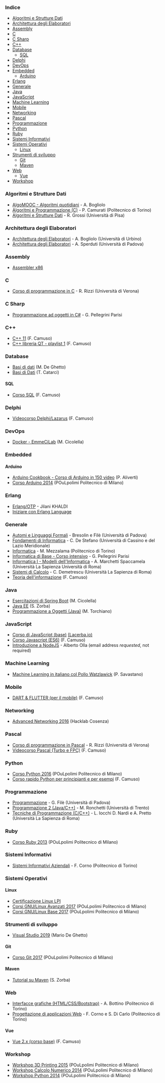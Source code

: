 ### Indice

* [Algoritmi e Strutture Dati](#algoritmi-e-strutture-dati)
* [Architettura degli Elaboratori](#architettura-degli-elaboratori)
* [Assembly](#assembly)
* [C](#c)
* [C Sharp](#c-sharp)
* [C++](#cpp)
* [Database](#database)
  * [SQL](#sql)
* [Delphi](#delphi)
* [DevOps](#devops)
* [Embedded](#embedded)
  * [Arduino](#arduino)
* [Erlang](#erlang)
* [Generale](#generale)
* [Java](#Java)
* [JavaScript](#javascript)
* [Machine Learning](#machine-learning)
* [Mobile](#mobile)
* [Networking](#networking)
* [Pascal](#pascal)
* [Programmazione](#programmazione)
* [Python](#python)
* [Ruby](#ruby)
* [Sistemi Informativi](#sistemi-informativi)
* [Sistemi Operativi](#sistemi-operativi)
  * [Linux](#linux)
* [Strumenti di sviluppo](#strumenti-di-sviluppo)
  * [Git](#git)
  * [Maven](#maven)
* [Web](#web)
  * [Vue](#vue)
* [Workshop](#workshop)


### Algoritmi e Strutture Dati

* [AlgoMOOC - Algoritmi quotidiani](https://www.youtube.com/watch?v=opHFKVuDiYM&list=PLjTV6y5YWc5HNnLyXkzUe9IlkG2n6guxU) - A. Bogliolo
* [Algoritmi e Programmazione (C)](https://www.youtube.com/playlist?list=PLUFFnpJdi99nqESTPaxlPMOF7yEEb8_sS) - P. Camurati (Politecnico di Torino)
* [Algoritmi e Strutture Dati](https://www.youtube.com/playlist?list=PLO4y9a8lTpK2TViOKbk-NjDBvL4RXDwYY) - R. Grossi (Università di Pisa)


### Architettura degli Elaboratori

* [Architettura degli Elaboratori](https://www.youtube.com/playlist?list=PLjTV6y5YWc5H2fefaz78qCeSKWj-k_-pY) - A. Bogliolo (Università di Urbino)
* [Architettura degli Elaboratori](https://www.youtube.com/playlist?list=PLhEwqlL10MqMYYiR5NqMblyyQr1ss-b8q) - A. Sperduti (Università di Padova)


### Assembly

* [Assembler x86](https://www.youtube.com/playlist?list=PLUJjY3hQLJ3NHQ9315KVvgiZ3v2FLtcbs)


### C

* [Corso di programmazione in C](https://www.youtube.com/playlist?list=PLO4y9a8lTpK2ugwPRLN_1oOrlzX9Zc9It) - R. Rizzi (Università di Verona)


### C Sharp

* [Programmazione ad oggetti in C#](https://www.youtube.com/watch?v=aSgikNnGEKM&list=PLktbfd3yXeH8yQpHM3O468k8l-aTC6Hl6) - G. Pellegrini Parisi


<h3 id="cpp">C++</h3>

* [C++ 11](https://www.youtube.com/playlist?list=PL0qAPtx8YtJfZpJD7uFxAXglkiHSEhktG) (F. Camuso)
* [C++ libreria QT - playlist 1](https://www.youtube.com/playlist?list=PL0qAPtx8YtJdH4GVwL_3QeJjPcz3DHE2t) (F. Camuso)


### Database

* [Basi di dati](https://www.youtube.com/playlist?list=PLgaOrAQwrg9JZs6dbDolNlShHFgpJSChj) (M. De Ghetto)
* [Basi di Dati](https://www.youtube.com/playlist?list=PLAQopGWlIcyZ7CN1sefdnCusfoodLP931) (T. Catarci)


#### SQL

* [Corso SQL](https://www.youtube.com/playlist?list=PLE555DB6188C967AC) (F. Camuso)


### Delphi

* [Videocorso Delphi/Lazarus](https://www.youtube.com/watch?v=JxE1nUqriV0&list=PLF75FB30719A09FA2) (F. Camuso)


### DevOps

* [Docker - EmmeCiLab](https://www.youtube.com/playlist?list=PLCbSCJEIR6CpDJw4MawjHlgbsP3IG376e) (M. Cicolella)


### Embedded

#### Arduino

* [Arduino Cookbook - Corso di Arduino in 150 video](https://www.youtube.com/playlist?list=PL9_01HM23dGEDNNfR6BtlDWD8DDoAcLOT) (P. Aliverti)
* [Corso Arduino 2014](https://www.youtube.com/watch?v=WuqS4C4u42E&list=PLA27EZBY5vePO9T6YP3rH8LTTdylz69VE) (POuLpolimi Politecnico di Milano)


### Erlang

* [Erlang/OTP](http://www.khaldi.it/art/erlang/erl01/E01.html) - Jilani KHALDI
* [Iniziare con Erlang Language](https://riptutorial.com/it/erlang)


### Generale

* [Automi e Linguaggi Formali](https://www.youtube.com/playlist?list=PLhEwqlL10MqNz1pA7R5jnB_gsMIhDOe5X) - Bresolin e Filè (Università di Padova)
* [Fondamenti di Informatica](https://www.youtube.com/playlist?list=PLUL1bzfXcbX3g2cIcTFdmvj5yawQtUOxJ) - C. De Stefano (Università di Cassino e del Lazio Meridionale)
* [Informatica](https://didattica.polito.it/pls/portal30/sviluppo.videolezioni.vis?cor=232) - M. Mezzalama (Politecnico di Torino)
* [Informatica di Base - Corso intensivo](https://www.youtube.com/playlist?list=PLG31HS6yEI8dv6TUmv9w0W6YmEAQm0P2q) - G. Pellegrini Parisi
* [Informatica I - Modelli dell'Informatica](https://www.youtube.com/playlist?list=PLAQopGWlIcyalkb2baN9mnotsdBm5Vbkc) - A. Marchetti Spaccamela (Università La Sapienza Università di Roma)
* [Sistemi di Calcolo](https://www.youtube.com/playlist?list=PLAQopGWlIcybT12h7fjVvlGAeSqOKDnTA) - C. Demetrescu (Università La Sapienza di Roma)
* [Teoria dell'informazione](https://www.youtube.com/playlist?list=PL0qAPtx8YtJeGo5g4Esi7tm6kHPRivkvb) (F. Camuso)


### Java

* [Esercitazioni di Spring Boot](https://www.youtube.com/playlist?list=PLCbSCJEIR6CpGchit9OCI6fX_qVYs78d_) (M. Cicolella)
* [Java EE](https://www.youtube.com/playlist?list=PLjGYWJ4Dcy-erfReHXB9Ush0cREGSmyIe) (S. Zorba)
* [Programmazione a Oggetti (Java)](https://www.youtube.com/playlist?list=PLUFFnpJdi99kewGZIHpCDgarZER_-J1am) (M. Torchiano)


### JavaScript

* [Corso di JavaScript (base)](https://www.youtube.com/watch?v=JUBhi8O3wn0&list=PLG5caACNVwzpIhlLACNZd6BvABWv_Ti4I) [(Lacerba.io)](https://lacerba.io)
* [Corso Javascript (ES6)](https://www.youtube.com/watch?v=dDekOIgzxPA&list=PL0qAPtx8YtJceyk5_NpNvLbbkrmfX9kkw) (F. Camuso)
* [Introduzione a NodeJS](https://www.nodeacademy.it) - Alberto Olla (email address *requested*, not required)


### Machine Learning

* [Machine Learning in italiano col Pollo Watzlawick](https://www.youtube.com/playlist?list=PLa-sizbCyh93c0nSPAb8k5ZZeOq4SBIl9) (P. Savastano)


### Mobile

* [DART & FLUTTER (per il mobile)](https://www.youtube.com/playlist?list=PL0qAPtx8YtJftaLnIroe7q9udsc9_qg6x) (F. Camuso)


### Networking

* [Advanced Networking 2016](https://www.youtube.com/playlist?list=PLkbnRIR2azkIXO-ndOz7qBvVC38_wbOW8) (Hacklab Cosenza)


### Pascal

* [Corso di programmazione in Pascal](https://www.youtube.com/watch?v=DYy2IbteC2U&list=PLO4y9a8lTpK1DS45Wljy0l5rMtVNIesRJ) - R. Rizzi (Università di Verona)
* [Videocorso Pascal (Turbo e FPC)](https://www.youtube.com/watch?v=C1ttJju1RKc&list=PLC98ABC853EAEFD7F) (F. Camuso)


### Python

* [Corso Python 2016](https://www.youtube.com/playlist?list=PLA27EZBY5veOa-dbNIetJvyrAuoVy4zDD) (POuLpolimi Politecnico di Milano)
* [Corso rapido Python per principianti e per esempi](https://www.youtube.com/playlist?list=PL0qAPtx8YtJdbiBCoj4j6x_Ai6Vu9j5r9) (F. Camuso)


### Programmazione

* [Programmazione](https://www.youtube.com/playlist?list=PLhEwqlL10MqN2eB3b4avX_DU3FK0EOYFa) - G. Filè (Università di Padova)
* [Programmazione 2 (Java/C++)](http://latemar.science.unitn.it/segue/index.php?&amp;site=2008Programmazione2&amp;section=86&amp;action=site) - M. Ronchetti (Università di Trento)
* [Tecniche di Programmazione (C/C++)](https://www.youtube.com/playlist?list=PLAQopGWlIcybv3YLRHGS4yZR00X3RvSBm) - L. Iocchi D. Nardi e A. Pretto (Università La Sapienza di Roma)


### Ruby

* [Corso Ruby 2013](https://www.youtube.com/watch?v=IQFY6HaXkfM&list=PLA27EZBY5veNwghiX1buwSBziKV765N2t) (POuLpolimi Politecnico di Milano)


### Sistemi Informativi

* [Sistemi Informativi Aziendali](https://didattica.polito.it/pls/portal30/sviluppo.videolezioni.vis?cor=233) - F. Corno (Politecnico di Torino)


### Sistemi Operativi

#### Linux

* [Certificazione Linux LPI](https://www.youtube.com/playlist?list=PL4L8OWDC99_d46jXlR02dCWzTwNISywwU)
* [Corsi GNU/Linux Avanzati 2017](https://www.youtube.com/watch?v=lRbkk_NT6nk&list=PLA27EZBY5veMZYKkqS2sQNPJSCGI1QniD) (POuLpolimi Politecnico di Milano)
* [Corsi GNU/Linux Base 2017](https://www.youtube.com/watch?v=SsNiFtDRxRM&list=PLA27EZBY5veNNqkeuFwjJFWserz6QLzS_) (POuLpolimi Politecnico di Milano)


### Strumenti di sviluppo

* [Visual Studio 2019](https://www.youtube.com/playlist?list=PLgaOrAQwrg9J04dWnY-FF4SXUFt-TEQkE) (Mario De Ghetto)


#### Git

* [Corso Git 2017](https://www.youtube.com/playlist?list=PLA27EZBY5veN02RzEr6Ecm7KcjWadthBh) (POuLpolimi Politecnico di Milano)


#### Maven

* [Tutorial su Maven](https://www.youtube.com/playlist?list=PLjGYWJ4Dcy-f71M9YyNSk4RpLE5jobe7y) (S. Zorba)


### Web

* [Interfacce grafiche (HTML/CSS/Bootstrap)](https://www.youtube.com/playlist?list=PLUFFnpJdi99kXjntQ0LNPnLbRLjKzmQaC) - A. Bottino (Politecnico di Torino)
* [Progettazione di applicazioni Web](https://www.youtube.com/playlist?list=PLE0AA1735F10543A6) - F. Corno e S. Di Carlo (Politecnico di Torino)


#### Vue

* [Vue 2.x (corso base)](https://www.youtube.com/playlist?list=PL0qAPtx8YtJdUH44fvkzVxy9waP23I_bE) (F. Camuso)


### Workshop

* [Workshop 3D Printing 2015](https://www.youtube.com/watch?v=7AJzR94ACZs&list=PLA27EZBY5veNgfDUNft5kju0QAvLPPw2j) (POuLpolimi Politecnico di Milano)
* [Workshop Calcolo Numerico 2014](https://www.youtube.com/watch?v=FVzt6TX0CiY&list=PLA27EZBY5veNyyBiZxkjFE2KwAIKLkITL) (POuLpolimi Politecnico di Milano)
* [Workshop Python 2014](https://www.youtube.com/watch?v=lz6uKGmrQoU&list=PLA27EZBY5veOFh1PdRdf7dc3DdBg-XctF) (POuLpolimi Politecnico di Milano)
